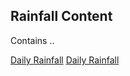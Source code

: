 ## Rainfall Content

Contains ..

[Daily Rainfall](DailyRainfallContent)
[Daily Rainfall](DailyRainfallContent/readme.md)